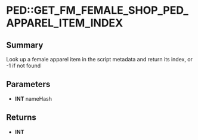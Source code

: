 # PED::GET_FM_FEMALE_SHOP_PED_APPAREL_ITEM_INDEX

## Summary
Look up a female apparel item in the script metadata and return its index, or -1 if not found

## Parameters
* **INT** nameHash

## Returns
* **INT**